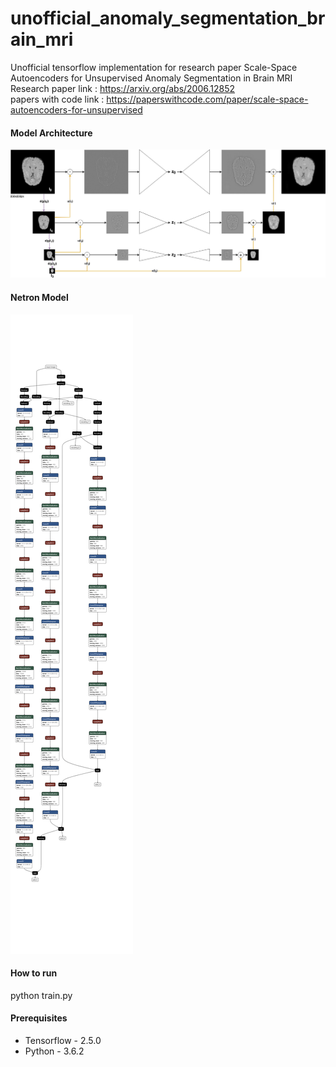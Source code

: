 # unofficial_anomaly_segmentation_brain_mri
Unofficial tensorflow implementation for research paper Scale-Space Autoencoders for Unsupervised Anomaly Segmentation in Brain MRI<br />
Research paper link : https://arxiv.org/abs/2006.12852<br />
papers with code link : https://paperswithcode.com/paper/scale-space-autoencoders-for-unsupervised
#### Model Architecture
![alt text](https://github.com/pranavjadhav001/unofficial_anomaly_segmentation_brain_mri/blob/main/arch.png)

#### Netron Model
![alt text](https://github.com/pranavjadhav001/unofficial_anomaly_segmentation_brain_mri/blob/main/arch_netron.png)

#### How to run
python train.py

#### Prerequisites
- Tensorflow - 2.5.0
- Python - 3.6.2

